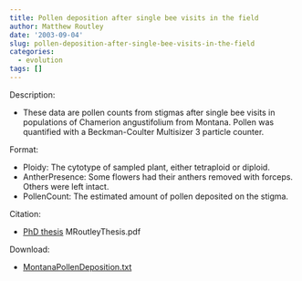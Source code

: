 ```yaml
---
title: Pollen deposition after single bee visits in the field
author: Matthew Routley
date: '2003-09-04'
slug: pollen-deposition-after-single-bee-visits-in-the-field
categories:
  - evolution
tags: []
---
```


<p>Description:</p>

<ul>
<li>These data are pollen counts from stigmas after single bee visits in populations of <span class="SpeciesName">Chamerion angustifolium</span> from Montana. Pollen was quantified with a Beckman-Coulter Multisizer 3 particle counter.</li>
</ul>
<p>Format:</p>

<ul>
<li>Ploidy: The cytotype of sampled plant, either tetraploid or diploid.</li>
<li>AntherPresence: Some flowers had their anthers removed with forceps. Others were left intact.</li>
<li>PollenCount: The estimated amount of pollen deposited on the stigma.</li>
</ul>
<p>Citation:</p>

<ul>
<li>
<a href="http://public.me.com/mroutley">PhD thesis</a> MRoutleyThesis.pdf</li>
</ul>
<p>Download:</p>

<ul>
<li><a href="http://public.me.com/mroutley">MontanaPollenDeposition.txt</a></li>
</ul>